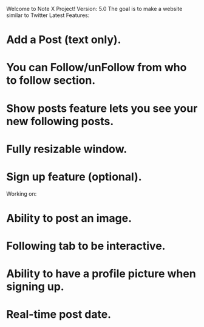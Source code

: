 
Welcome to Note X Project!
Version: 5.0
The goal is to make a website similar to Twitter
Latest Features:
# Add a Post (text only).
# You can Follow/unFollow from who to follow section.
# Show posts feature lets you see your new following posts.
# Fully resizable window.
# Sign up feature (optional).
Working on:
# Ability to post an image.
# Following tab to be interactive.
# Ability to have a profile picture when signing up.
# Real-time post date.
